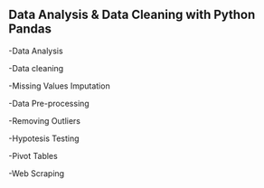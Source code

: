 ## Data Analysis & Data Cleaning with Python Pandas

<p>-Data Analysis</p>
<p>-Data cleaning</p>
<p>-Missing Values Imputation</p>
<p>-Data Pre-processing</p>
<p>-Removing Outliers</p>
<p>-Hypotesis Testing</p>
<p>-Pivot Tables</p>
<p>-Web Scraping</p>

